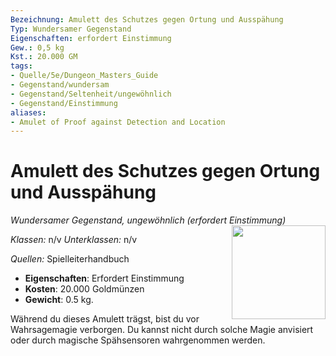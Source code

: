 ```yaml
---
Bezeichnung: Amulett des Schutzes gegen Ortung und Ausspähung
Typ: Wundersamer Gegenstand
Eigenschaften: erfordert Einstimmung
Gew.: 0,5 kg
Kst.: 20.000 GM
tags:
- Quelle/5e/Dungeon_Masters_Guide
- Gegenstand/wundersam
- Gegenstand/Seltenheit/ungewöhnlich
- Gegenstand/Einstimmung
aliases:
- Amulet of Proof against Detection and Location
---
```

# Amulett des Schutzes gegen Ortung und Ausspähung
*Wundersamer Gegenstand, ungewöhnlich (erfordert Einstimmung)*  
<img src="Gegenstände/Amulett-des-Schutzes-gegen-Ortung-und-Ausspähung.webp" align="right" width="150">

_Klassen:_ n/v
_Unterklassen:_  n/v

_Quellen:_ Spielleiterhandbuch

- **Eigenschaften**: Erfordert Einstimmung
- **Kosten**: 20.000 Goldmünzen
- **Gewicht**: 0.5 kg.

Während du dieses Amulett trägst, bist du vor Wahrsagemagie verborgen. Du kannst nicht durch solche Magie anvisiert oder durch magische Spähsensoren wahrgenommen werden.